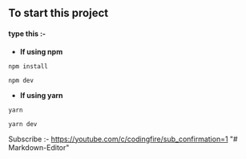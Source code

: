 ## To start this project
#### type this :-

* **If using npm**

```npm install```

```npm dev```

* **If using yarn**

```yarn```

```yarn dev```

Subscribe :-
https://youtube.com/c/codingfire/sub_confirmation=1 
"# Markdown-Editor" 

